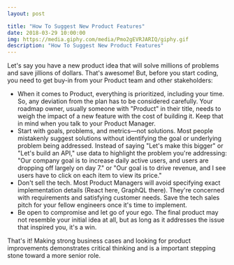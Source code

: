 ```yaml
---
layout: post

title: "How To Suggest New Product Features"
date: 2018-03-29 10:00:00
img: https://media.giphy.com/media/Pmo2gEVRJARIQ/giphy.gif
description: "How To Suggest New Product Features"
---
```


Let's say you have a new product idea that will solve millions of problems and save jillions of dollars. That's awesome! But, before you start coding, you need to get buy-in from your Product team and other stakeholders:

- When it comes to Product, everything is prioritized, including your time. So, any deviation from the plan has to be considered carefully. Your roadmap owner, usually someone with "Product" in their title, needs to weigh the impact of a new feature with the cost of building it. Keep that in mind when you talk to your Product Manager.
- Start with goals, problems, and metrics&mdash;not solutions. Most people mistakenly suggest solutions without identifying the goal or underlying problem being addressed. Instead of saying "Let's make this bigger" or "Let's build an API," use data to highlight the problem you're addressing: "Our company goal is to increase daily active users, and users are dropping off largely on day 7." or "Our goal is to drive revenue, and I see users have to click on each item to view its price."
- Don't sell the tech. Most Product Managers will avoid specifying exact implementation details (React here, GraphQL there). They're concerned with requirements and satisfying customer needs. Save the tech sales pitch for your fellow engineers once it's time to implement.
- Be open to compromise and let go of your ego. The final product may not resemble your initial idea at all, but as long as it addresses the issue that inspired you, it's a win.

That's it! Making strong business cases and looking for product improvements demonstrates critical thinking and is a important stepping stone toward a more senior role.